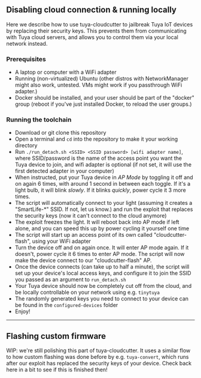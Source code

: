 ## Disabling cloud connection & running locally
Here we describe how to use tuya-cloudcutter to jailbreak Tuya IoT devices by replacing their security keys. This prevents them from communicating with Tuya cloud servers, and allows you to control them via your local network instead.

### Prerequisites
* A laptop or computer with a WiFi adapter
* Running (non-virtualized) Ubuntu (other distros with NetworkManager might also work, untested. VMs might work if you passthrough WiFi adapter.)
* Docker should be installed, and your user should be part of the "docker" group (reboot if you've just installed Docker, to reload the user groups.)

### Running the toolchain
* Download or git clone this repository
* Open a terminal and `cd` into the repository to make it your working directory
* Run `./run_detach.sh <SSID> <SSID password> [wifi adapter name]`, where SSID/password is the name of the access point you want the Tuya device to join, and wifi adapter is optional (if not set, it will use the first detected adapter in your computer)
* When instructed, put your Tuya device in _AP Mode_ by toggling it off and on again 6 times, with around 1 second in between each toggle. If it's a light bulb, it will blink _slowly_. If it blinks _quickly_, power cycle it 3 more times.
* The script will automatically connect to your light (assuming it creates a "SmartLife-*" SSID. If not, let us know.) and run the exploit that replaces the security keys (now it can't connect to the cloud anymore)
* The exploit freezes the light. It will reboot back into AP mode if left alone, and you can speed this up by power cycling it yourself one time
* The script will start up an access point of its own called "cloudcutter-flash", using your WiFi adapter
* Turn the device off and on again once. It will enter AP mode again. If it doesn't, power cycle it 6 times to enter AP mode. The script will now make the device connect to our "cloudcutter-flash" AP.
* Once the device connects (can take up to half a minute), the script will set up your device's local access keys, and configure it to join the SSID you passed as an argument to `run_detach.sh`
* Your Tuya device should now be completely cut off from the cloud, and be locally controllable on your network using e.g. `tinytuya`
* The randomly generated keys you need to connect to your device can be found in the `configured-devices` folder
* Enjoy!



-------


## Flashing custom firmware
WIP: we're still polishing this part of tuya-cloudcutter. It uses a similar flow to how custom flashing was done before by e.g. `tuya-convert`, which runs after our exploit has replaced the security keys of your device. Check back here in a bit to see if this is finished then!
